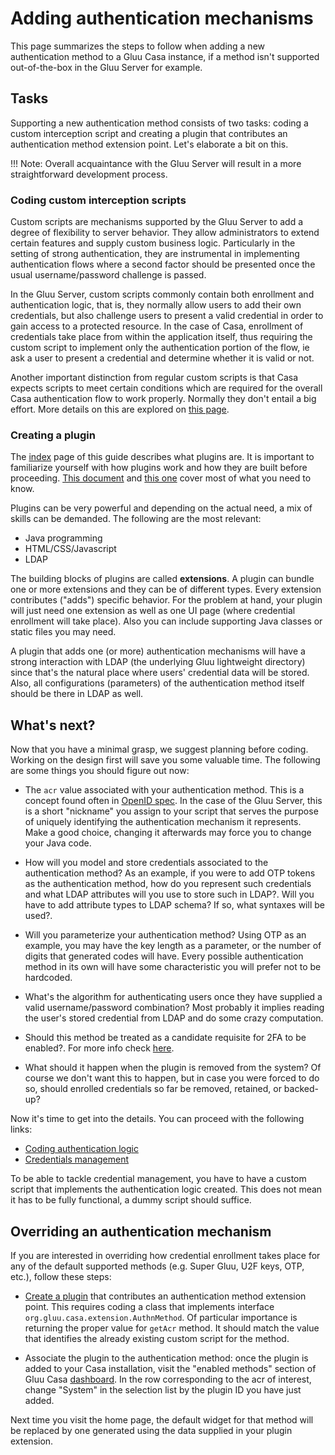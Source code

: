 # Adding authentication mechanisms

This page summarizes the steps to follow when adding a new authentication method to a Gluu Casa instance, if a method isn't supported out-of-the-box in the Gluu Server for example. 

## Tasks

Supporting a new authentication method consists of two tasks: coding a custom interception script and creating a plugin that contributes an authentication method extension point. Let's elaborate a bit on this.

!!! Note:
    Overall acquaintance with the Gluu Server will result in a more straightforward development process. 
    
### Coding custom interception scripts

Custom scripts are mechanisms supported by the Gluu Server to add a degree of flexibility to server behavior. They allow administrators to extend certain features and supply custom business logic. Particularly in the setting of strong authentication, they are instrumental in implementing authentication flows where a second factor should be presented once the usual username/password challenge is passed.
    
In the Gluu Server, custom scripts commonly contain both enrollment and authentication logic, that is, they normally allow users to add their own credentials, but also challenge users to present a valid credential in order to gain access to a protected resource. In the case of Casa, enrollment of credentials take place from within the application itself, thus requiring the custom script to implement only the authentication portion of the flow, ie ask a user to present a credential and determine whether it is valid or not.

Another important distinction from regular custom scripts is that Casa expects scripts to meet certain conditions which are required for the overall Casa authentication flow to work properly. Normally they don't entail a big effort. More details on this are explored on [this page](./authn-logic.md).

### Creating a plugin

The [index](../index.md) page of this guide describes what plugins are. It is important to familiarize yourself with how plugins work and how they are built before proceeding. [This document](../intro-plugin.md) and [this one](../writing-first)  cover most of what you need to know. 

Plugins can be very powerful and depending on the actual need, a mix of skills can be demanded. The following are the most relevant:

- Java programming 
- HTML/CSS/Javascript
- LDAP

The building blocks of plugins are called **extensions**. A plugin can bundle one or more extensions and they can be of different types. Every extension contributes ("adds") specific behavior. For the problem at hand, your plugin will just need one extension as well as one UI page (where credential enrollment will take place). Also you can include supporting Java classes or static files you may need.

A plugin that adds one (or more) authentication mechanisms will have a strong interaction with LDAP (the underlying Gluu lightweight directory) since that's the natural place where users' credential data will be stored. Also, all configurations (parameters) of the authentication method itself should be there in LDAP as well.

## What's next?

Now that you have a minimal grasp, we suggest planning before coding. Working on the design first will save you some valuable time. The following are some things you should figure out now:

- The `acr` value associated with your authentication method. This is a concept found often in [OpenID spec](http://openid.net/specs/openid-connect-core-1_0.html). In the case of the Gluu Server, this is a short "nickname" you assign to your script that serves the purpose of uniquely identifying the authentication mechanism it represents. Make a good choice, changing it afterwards may force you to change your Java code.

- How will you model and store credentials associated to the authentication method? As an example, if you were to add OTP tokens as the authentication method, how do you represent such credentials and what LDAP attributes will you use to store such in LDAP?. Will you have to add attribute types to LDAP schema? If so, what syntaxes will be used?.

- Will you parameterize your authentication method? Using OTP as an example, you may have the key length as a parameter, or the number of digits that generated codes will have. Every possible authentication method in its own will have some characteristic you will prefer not to be hardcoded.

- What's the algorithm for authenticating users once they have supplied a valid username/password combination? Most probably it implies reading the user's stored credential from LDAP and do some crazy computation.

- Should this method be treated as a candidate requisite for 2FA to be enabled?. For more info check [here](../../administration/2fa-basics.md#forcing-users-to-enroll-a-specific-credential-before-2fa-is-available).

- What should it happen when the plugin is removed from the system? Of course we don't want this to happen, but in case you were forced to do so, should enrolled credentials so far be removed, retained, or backed-up?

Now it's time to get into the details. You can proceed with the following links:

- [Coding authentication logic](./authn-logic.md)
- [Credentials management](./credentials-management.md)

To be able to tackle credential management, you have to have a custom script that implements the authentication logic created. This does not mean it has to be fully functional, a dummy script should suffice.


## Overriding an authentication mechanism

If you are interested in overriding how credential enrollment takes place for any of the default supported methods (e.g. Super Gluu, U2F keys, OTP, etc.), follow these steps:

- [Create a plugin](#creating-a-plugin) that contributes an authentication method extension point. This requires coding a class that implements interface `org.gluu.casa.extension.AuthnMethod`. Of particular importance is returning the proper value for `getAcr` method. It should match the value that identifies the already existing custom script for the method.

- Associate the plugin to the authentication method: once the plugin is added to your Casa installation, visit the "enabled methods" section of Gluu Casa [dashboard](../../administration/admin-console.md#enabled-methods). In the row corresponding to the acr of interest, change "System" in the selection list by the plugin ID you have just added.

Next time you visit the home page, the default widget for that method will be replaced by one generated using the data supplied in your plugin extension.

<!--

- [Example: a dummy authentication method](./dummy-method.md)
- [Troubleshooting](./troubleshooting.md)

-->
